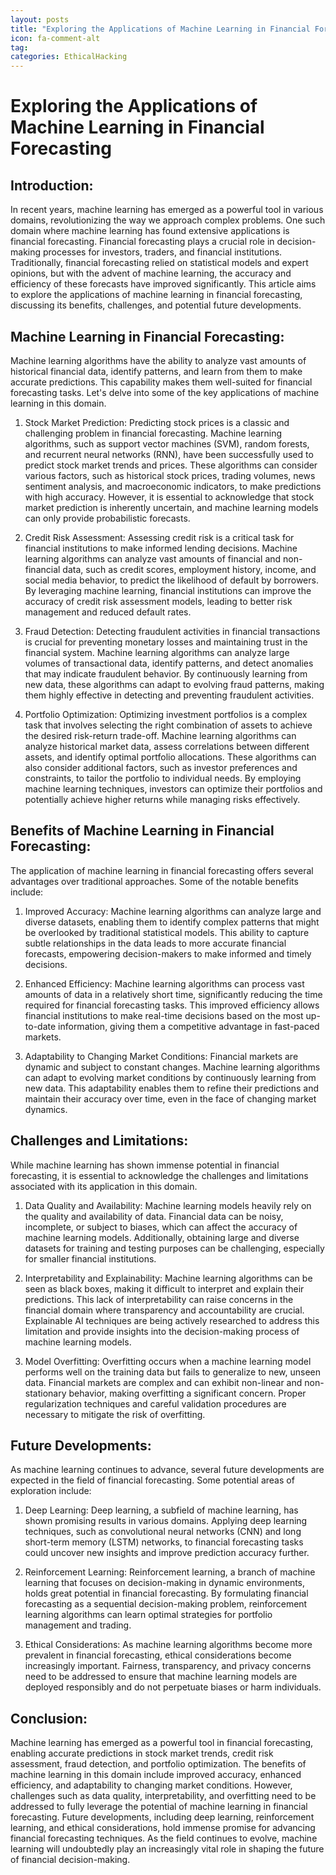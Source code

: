 ```yaml
---
layout: posts
title: "Exploring the Applications of Machine Learning in Financial Forecasting"
icon: fa-comment-alt
tag:      
categories: EthicalHacking
---
```



# Exploring the Applications of Machine Learning in Financial Forecasting

## Introduction:
In recent years, machine learning has emerged as a powerful tool in various domains, revolutionizing the way we approach complex problems. One such domain where machine learning has found extensive applications is financial forecasting. Financial forecasting plays a crucial role in decision-making processes for investors, traders, and financial institutions. Traditionally, financial forecasting relied on statistical models and expert opinions, but with the advent of machine learning, the accuracy and efficiency of these forecasts have improved significantly. This article aims to explore the applications of machine learning in financial forecasting, discussing its benefits, challenges, and potential future developments.

## Machine Learning in Financial Forecasting:
Machine learning algorithms have the ability to analyze vast amounts of historical financial data, identify patterns, and learn from them to make accurate predictions. This capability makes them well-suited for financial forecasting tasks. Let's delve into some of the key applications of machine learning in this domain.

1. Stock Market Prediction:
Predicting stock prices is a classic and challenging problem in financial forecasting. Machine learning algorithms, such as support vector machines (SVM), random forests, and recurrent neural networks (RNN), have been successfully used to predict stock market trends and prices. These algorithms can consider various factors, such as historical stock prices, trading volumes, news sentiment analysis, and macroeconomic indicators, to make predictions with high accuracy. However, it is essential to acknowledge that stock market prediction is inherently uncertain, and machine learning models can only provide probabilistic forecasts.

2. Credit Risk Assessment:
Assessing credit risk is a critical task for financial institutions to make informed lending decisions. Machine learning algorithms can analyze vast amounts of financial and non-financial data, such as credit scores, employment history, income, and social media behavior, to predict the likelihood of default by borrowers. By leveraging machine learning, financial institutions can improve the accuracy of credit risk assessment models, leading to better risk management and reduced default rates.

3. Fraud Detection:
Detecting fraudulent activities in financial transactions is crucial for preventing monetary losses and maintaining trust in the financial system. Machine learning algorithms can analyze large volumes of transactional data, identify patterns, and detect anomalies that may indicate fraudulent behavior. By continuously learning from new data, these algorithms can adapt to evolving fraud patterns, making them highly effective in detecting and preventing fraudulent activities.

4. Portfolio Optimization:
Optimizing investment portfolios is a complex task that involves selecting the right combination of assets to achieve the desired risk-return trade-off. Machine learning algorithms can analyze historical market data, assess correlations between different assets, and identify optimal portfolio allocations. These algorithms can also consider additional factors, such as investor preferences and constraints, to tailor the portfolio to individual needs. By employing machine learning techniques, investors can optimize their portfolios and potentially achieve higher returns while managing risks effectively.

## Benefits of Machine Learning in Financial Forecasting:
The application of machine learning in financial forecasting offers several advantages over traditional approaches. Some of the notable benefits include:

1. Improved Accuracy:
Machine learning algorithms can analyze large and diverse datasets, enabling them to identify complex patterns that might be overlooked by traditional statistical models. This ability to capture subtle relationships in the data leads to more accurate financial forecasts, empowering decision-makers to make informed and timely decisions.

2. Enhanced Efficiency:
Machine learning algorithms can process vast amounts of data in a relatively short time, significantly reducing the time required for financial forecasting tasks. This improved efficiency allows financial institutions to make real-time decisions based on the most up-to-date information, giving them a competitive advantage in fast-paced markets.

3. Adaptability to Changing Market Conditions:
Financial markets are dynamic and subject to constant changes. Machine learning algorithms can adapt to evolving market conditions by continuously learning from new data. This adaptability enables them to refine their predictions and maintain their accuracy over time, even in the face of changing market dynamics.

## Challenges and Limitations:
While machine learning has shown immense potential in financial forecasting, it is essential to acknowledge the challenges and limitations associated with its application in this domain.

1. Data Quality and Availability:
Machine learning models heavily rely on the quality and availability of data. Financial data can be noisy, incomplete, or subject to biases, which can affect the accuracy of machine learning models. Additionally, obtaining large and diverse datasets for training and testing purposes can be challenging, especially for smaller financial institutions.

2. Interpretability and Explainability:
Machine learning algorithms can be seen as black boxes, making it difficult to interpret and explain their predictions. This lack of interpretability can raise concerns in the financial domain where transparency and accountability are crucial. Explainable AI techniques are being actively researched to address this limitation and provide insights into the decision-making process of machine learning models.

3. Model Overfitting:
Overfitting occurs when a machine learning model performs well on the training data but fails to generalize to new, unseen data. Financial markets are complex and can exhibit non-linear and non-stationary behavior, making overfitting a significant concern. Proper regularization techniques and careful validation procedures are necessary to mitigate the risk of overfitting.

## Future Developments:
As machine learning continues to advance, several future developments are expected in the field of financial forecasting. Some potential areas of exploration include:

1. Deep Learning:
Deep learning, a subfield of machine learning, has shown promising results in various domains. Applying deep learning techniques, such as convolutional neural networks (CNN) and long short-term memory (LSTM) networks, to financial forecasting tasks could uncover new insights and improve prediction accuracy further.

2. Reinforcement Learning:
Reinforcement learning, a branch of machine learning that focuses on decision-making in dynamic environments, holds great potential in financial forecasting. By formulating financial forecasting as a sequential decision-making problem, reinforcement learning algorithms can learn optimal strategies for portfolio management and trading.

3. Ethical Considerations:
As machine learning algorithms become more prevalent in financial forecasting, ethical considerations become increasingly important. Fairness, transparency, and privacy concerns need to be addressed to ensure that machine learning models are deployed responsibly and do not perpetuate biases or harm individuals.

## Conclusion:
Machine learning has emerged as a powerful tool in financial forecasting, enabling accurate predictions in stock market trends, credit risk assessment, fraud detection, and portfolio optimization. The benefits of machine learning in this domain include improved accuracy, enhanced efficiency, and adaptability to changing market conditions. However, challenges such as data quality, interpretability, and overfitting need to be addressed to fully leverage the potential of machine learning in financial forecasting. Future developments, including deep learning, reinforcement learning, and ethical considerations, hold immense promise for advancing financial forecasting techniques. As the field continues to evolve, machine learning will undoubtedly play an increasingly vital role in shaping the future of financial decision-making.
